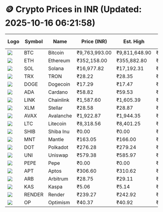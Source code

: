 # 🪙 Crypto Prices in INR (Updated: 2025-10-16 06:21:58)

| Logo | Symbol | Name       | Price (INR) | Est. High | Est. Low | Gross Profit | Fees | Net Profit | ROI % |
|------|--------|------------|-------------|-----------|----------|---------------|------|-------------|--------|
| ![](https://coin-images.coingecko.com/coins/images/1/large/bitcoin.png?1696501400) | BTC    | Bitcoin    | ₹9,763,993.00 | ₹9,811,648.90 | ₹9,716,337.10 | ₹980.94 | ₹200.00 | ₹780.94 | 0.78% |
| ![](https://coin-images.coingecko.com/coins/images/279/large/ethereum.png?1696501628) | ETH    | Ethereum   | ₹352,158.00 | ₹355,882.80 | ₹348,433.20 | ₹2,138.03 | ₹200.00 | ₹1,938.03 | 1.94% |
| ![](https://coin-images.coingecko.com/coins/images/4128/large/solana.png?1718769756) | SOL    | Solana     | ₹16,977.82 | ₹17,192.31 | ₹16,763.33 | ₹2,559.07 | ₹200.00 | ₹2,359.07 | 2.36% |
| ![](https://coin-images.coingecko.com/coins/images/1094/large/tron-logo.png?1696502193) | TRX    | TRON       | ₹28.22 | ₹28.35 | ₹28.09 | ₹907.72 | ₹200.00 | ₹707.72 | 0.71% |
| ![](https://coin-images.coingecko.com/coins/images/5/large/dogecoin.png?1696501409) | DOGE   | Dogecoin   | ₹17.29 | ₹17.47 | ₹17.11 | ₹2,104.03 | ₹200.00 | ₹1,904.03 | 1.90% |
| ![](https://coin-images.coingecko.com/coins/images/975/large/cardano.png?1696502090) | ADA    | Cardano    | ₹58.82 | ₹59.53 | ₹58.11 | ₹2,431.45 | ₹200.00 | ₹2,231.45 | 2.23% |
| ![](https://coin-images.coingecko.com/coins/images/877/large/Chainlink_Logo_500.png?1760023405) | LINK   | Chainlink  | ₹1,587.60 | ₹1,605.39 | ₹1,569.81 | ₹2,266.71 | ₹200.00 | ₹2,066.71 | 2.07% |
| ![](https://coin-images.coingecko.com/coins/images/100/large/fmpFRHHQ_400x400.jpg?1735231350) | XLM    | Stellar    | ₹28.58 | ₹28.87 | ₹28.29 | ₹2,057.34 | ₹200.00 | ₹1,857.34 | 1.86% |
| ![](https://coin-images.coingecko.com/coins/images/12559/large/Avalanche_Circle_RedWhite_Trans.png?1696512369) | AVAX   | Avalanche  | ₹1,922.87 | ₹1,944.35 | ₹1,901.39 | ₹2,259.72 | ₹200.00 | ₹2,059.72 | 2.06% |
| ![](https://coin-images.coingecko.com/coins/images/2/large/litecoin.png?1696501400) | LTC    | Litecoin   | ₹8,318.56 | ₹8,401.25 | ₹8,235.87 | ₹2,008.06 | ₹200.00 | ₹1,808.06 | 1.81% |
| ![](https://coin-images.coingecko.com/coins/images/11939/large/shiba.png?1696511800) | SHIB   | Shiba Inu  | ₹0.00 | ₹0.00 | ₹0.00 | ₹1,887.24 | ₹200.00 | ₹1,687.24 | 1.69% |
| ![](https://coin-images.coingecko.com/coins/images/30980/large/Mantle-Logo-mark.png?1739213200) | MNT    | Mantle     | ₹163.05 | ₹166.00 | ₹160.10 | ₹3,691.56 | ₹200.00 | ₹3,491.56 | 3.49% |
| ![](https://coin-images.coingecko.com/coins/images/12171/large/polkadot.png?1696512008) | DOT    | Polkadot   | ₹276.28 | ₹279.24 | ₹273.32 | ₹2,163.37 | ₹200.00 | ₹1,963.37 | 1.96% |
| ![](https://coin-images.coingecko.com/coins/images/12504/large/uniswap-logo.png?1720676669) | UNI    | Uniswap    | ₹579.38 | ₹585.97 | ₹572.79 | ₹2,299.25 | ₹200.00 | ₹2,099.25 | 2.10% |
| ![](https://coin-images.coingecko.com/coins/images/29850/large/pepe-token.jpeg?1696528776) | PEPE   | Pepe       | ₹0.00 | ₹0.00 | ₹0.00 | ₹2,269.66 | ₹200.00 | ₹2,069.66 | 2.07% |
| ![](https://coin-images.coingecko.com/coins/images/26455/large/aptos_round.png?1696525528) | APT    | Aptos      | ₹306.60 | ₹310.62 | ₹302.58 | ₹2,659.16 | ₹200.00 | ₹2,459.16 | 2.46% |
| ![](https://coin-images.coingecko.com/coins/images/16547/large/arb.jpg?1721358242) | ARB    | Arbitrum   | ₹28.75 | ₹29.11 | ₹28.39 | ₹2,536.10 | ₹200.00 | ₹2,336.10 | 2.34% |
| ![](https://coin-images.coingecko.com/coins/images/25751/large/kaspa-icon-exchanges.png?1696524837) | KAS    | Kaspa      | ₹5.06 | ₹5.14 | ₹4.98 | ₹3,192.45 | ₹200.00 | ₹2,992.45 | 2.99% |
| ![](https://coin-images.coingecko.com/coins/images/11636/large/rndr.png?1696511529) | RENDER | Render     | ₹239.27 | ₹242.92 | ₹235.62 | ₹3,101.66 | ₹200.00 | ₹2,901.66 | 2.90% |
| ![](https://coin-images.coingecko.com/coins/images/25244/large/Optimism.png?1696524385) | OP     | Optimism   | ₹40.37 | ₹40.92 | ₹39.82 | ₹2,757.34 | ₹200.00 | ₹2,557.34 | 2.56% |
